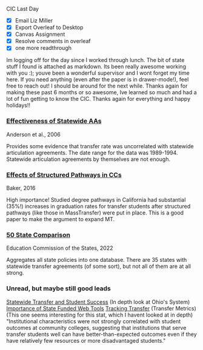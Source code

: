 CIC Last Day 
- [x] Email Liz Miller
- [x] Export Overleaf to Desktop
- [x] Canvas Assignment
- [x] Resolve comments in overleaf
- [x] one more readthrough

Im logging off for the day since I worked through lunch. The bit of state stuff I found is attached as markdown. Its been really awesome working with you :); youve been a wonderful supervisor and I wont forget my time here. If you need anything (even after the paper is in drawer-mode!), feel free to reach out! I should be around for the next while. Thanks again for making these past 6 months or so awesome, Ive learned so much and had a lot of fun getting to know the CIC. Thanks again for everything and happy holidays!!

### [Effectiveness of Statewide AAs](https://www.researchgate.net/publication/236781952_Effectiveness_of_Statewide_Articulation_Agreements_on_the_Probability_of_Transfer_A_Preliminary_Policy_Analysis)
Anderson et al., 2006

Provides some evidence that transfer rate was uncorrelated with statewide articulation agreements. The date range for the data was 1989-1994. Statewide articulation agreements by themselves are not enough.

### [Effects of Structured Pathways in CCs](https://journals.sagepub.com/doi/full/10.3102/0162373716651491?casa_token=UjivvghEZsgAAAAA%3A72SizJjDvXv-MkeqSV1mwc92mYnZsUerLKgan1hzfvXwmfkCzkD-L5LHT5TNLb8akAqgNgMCpShK)
Baker, 2016

High importance! Studied degree pathways in California had substantial (35%!) increases in graduation rates for transfer students after structured pathways (like those in MassTransfer) were put in place. This is a good paper to make the argument to expand MT. 

### [50 State Comparison](https://reports.ecs.org/comparisons/transfer-and-articulation-2022-03)
Education Commission of the States, 2022

Aggregates all state policies into one database. There are 35 states with statewide transfer agreements (of some sort), but not all of them are at all strong. 


### Unread, but maybe still good leads
[Statewide Transfer and Student Success](https://direct.mit.edu/edfp/article-abstract/13/4/449/12319/Statewide-Transfer-Policies-and-Community-College) (In depth look at Ohio's System)
[Importance of State Funded Web Tools](https://files.eric.ed.gov/fulltext/EJ783939.pdf) 
[Tracking Transfer](https://academiccommons.columbia.edu/doi/10.7916/D8C24W80) (Transfer Metrics) (This one seems interesting for this stat, which I havent looked at in depth)
	"Institutional characteristics were not strongly correlated with student outcomes at community colleges, suggesting that institutions that serve transfer students well can have better-than-expected outcomes even if they have relatively few resources or more disadvantaged students."
